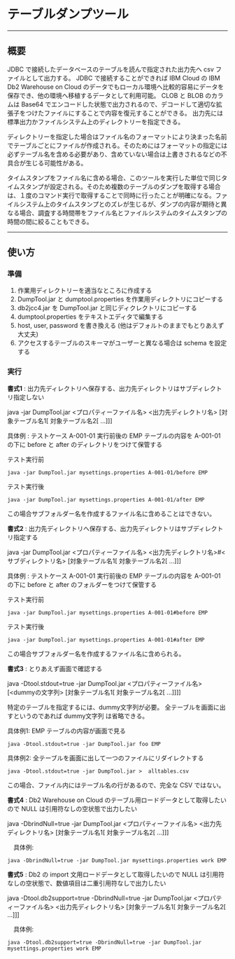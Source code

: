 # テーブルダンプツール

***

## 概要

JDBC で接続したデータベースのテーブルを読んで指定された出力先へ csv ファイルとして出力する。
JDBC で接続することができれば IBM Cloud の IBM Db2 Warehouse on Cloud のデータでもローカル環境へ比較的容易にデータを保存でき、他の環境へ移植するデータとして利用可能。
CLOB と BLOB のカラムは Base64 でエンコードした状態で出力されるので、デコードして適切な拡張子をつけたファイルにすることで内容を復元することができる。
出力先には標準出力かファイルシステム上のディレクトリーを指定できる。

ディレクトリーを指定した場合はファイル名のフォーマットにより決まった名前でテーブルごとにファイルが作成される。そのためにはフォーマットの指定には必ずテーブル名を含める必要があり、含めていない場合は上書きされるなどの不具合が生じる可能性がある。

タイムスタンプをファイル名に含める場合、このツールを実行した単位で同じタイムスタンプが設定される。そのため複数のテーブルのダンプを取得する場合は、１度のコマンド実行で取得することで同時に行ったことが明確になる。ファイルシステム上のタイムスタンプとのズレが生じるが、ダンプの内容が期待と異なる場合、調査する時間帯をファイル名とファイルシステムのタイムスタンプの時間の間に絞ることもできる。

***

## 使い方

### 準備

1. 作業用ディレクトリーを適当なところに作成する
1. DumpTool.jar と dumptool.properties を作業用ディレクトリにコピーする
1. db2jcc4.jar を DumpTool.jar と同じディクレクトリにコピーする
1. dumptool.properties をテキストエディタで編集する
  1. host, user, password を書き換える (他はデフォルトのままでもとりあえず大丈夫)
  1. アクセスするテーブルのスキーマがユーザーと異なる場合は schema を設定する


### 実行

__書式1__ : 出力先ディレクトリへ保存する、出力先ディレクトリはサブディレクトリ指定しない

   java -jar DumpTool.jar <プロパティーファイル名> <出力先ディレクトリ名> [対象テーブル名1[ 対象テーブル名2[ ...]]]

  具体例 : テストケース A-001-01 実行前後の EMP テーブルの内容を A-001-01 の下に before と after のディレクトリをつけて保管する

   テスト実行前

   ```
   java -jar DumpTool.jar mysettings.properties A-001-01/before EMP
   ```

   テスト実行後


   ```
   java -jar DumpTool.jar mysettings.properties A-001-01/after EMP
   ```

   この場合サブフォルダー名を作成するファイル名に含めることはできない。

__書式2__ : 出力先ディレクトリへ保存する、出力先ディレクトリはサブディレクトリ指定する


 java -jar DumpTool.jar <プロパティーファイル名> <出力先ディレクトリ名>#<サブディレクトリ名> [対象テーブル名1[ 対象テーブル名2[ ...]]]


 具体例 : テストケース A-001-01 実行前後の EMP テーブルの内容を A-001-01 の下に before と after のフォルダーをつけて保管する

   テスト実行前

   ```
   java -jar DumpTool.jar mysettings.properties A-001-01#before EMP
   ```

   テスト実行後

   ```
   java -jar DumpTool.jar mysettings.properties A-001-01#after EMP
   ```

   この場合サブフォルダー名を作成するファイル名に含められる。

 __書式3__ : とりあえず画面で確認する

 java -Dtool.stdout=true -jar DumpTool.jar <プロパティーファイル名> [<dummyの文字列> [対象テーブル名1[ 対象テーブル名2[ ...]]]]

 特定のテーブルを指定するには、dummy文字列が必要。 全テーブルを画面に出すというのであれば dummy文字列 は省略できる。

 具体例1: EMP テーブルの内容が画面で見る

   ```
   java -Dtool.stdout=true -jar DumpTool.jar foo EMP
   ```

 具体例2: 全テーブルを画面に出して一つのファイルにリダイレクトする

   ```
   java -Dtool.stdout=true -jar DumpTool.jar >  alltables.csv
   ```

この場合、ファイル内にはテーブル名の行があるので、完全な CSV ではない。

__書式4__ : Db2 Warehouse on Cloud のテーブル用ロードデータとして取得したいので NULL は引用符なしの空状態で出力したい

   java -DbrindNull=true -jar DumpTool.jar <プロパティーファイル名> <出力先ディレクトリ名> [対象テーブル名1[ 対象テーブル名2[ ...]]]

　具体例:

   ```
   java -DbrindNull=true -jar DumpTool.jar mysettings.properties work EMP
   ```

__書式5__ : Db2 の import 文用ロードデータとして取得したいので NULL は引用符なしの空状態で、数値項目は二重引用符なしで出力したい

   java -Dtool.db2support=true -DbrindNull=true -jar DumpTool.jar <プロパティーファイル名> <出力先ディレクトリ名> [対象テーブル名1[ 対象テーブル名2[ ...]]]

　具体例:

   ```
   java -Dtool.db2support=true -DbrindNull=true -jar DumpTool.jar mysettings.properties work EMP
   ```
